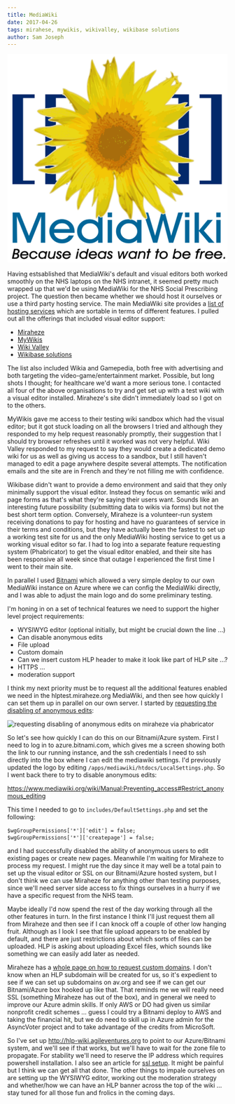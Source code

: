 ```yaml
---
title: MediaWiki
date: 2017-04-26
tags: mirahese, mywikis, wikivalley, wikibase solutions
author: Sam Joseph
---
```


![mediawiki](/images/MediaWiki.svg)

Having estsablished that MediaWiki's default and visual editors both worked smoothly on the NHS laptops on the NHS intranet, it seemed pretty much wrapped up that we'd be using MediaWiki for the NHS Social Prescribing project.  The question then became whether we should host it ourselves or use a third party hosting service.  The main MediaWiki site provides a [list of hosting services](https://www.mediawiki.org/wiki/Hosting_services) which are sortable in terms of different features.  I pulled out all the offerings that included visual editor support:

* [Miraheze](http://meta.miraheze.org/)
* [MyWikis](http://www.mywikis.com/)
* [Wiki Valley](https://wiki-valley.com/)
* [Wikibase solutions](https://www.wikibase.nl/Diensten/Managed_hosting)

The list also included Wikia and Gamepedia, both free with advertising and both targeting the video-game/entertainment market.  Possible, but long shots I thought; for healthcare we'd want a more serious tone.  I contacted all four of the above organisations to try and get set up with a test wiki with a visual editor installed.  Miraheze's site didn't immediately load so I got on to the others.

MyWikis gave me access to their testing wiki sandbox which had the visual editor; but it got stuck loading on all the browsers I tried and although they responded to my help request reasonably promptly, their suggestion that I should try browser refreshes until it worked was not very helpful.  Wiki Valley responded to my request to say they would create a dedicated demo wiki for us as well as giving us access to a sandbox, but I still haven't managed to edit a page anywhere despite several attempts.  The notification emails and the site are in French and they're not filling me with confidence.

Wikibase didn't want to provide a demo environment and said that they only minimally support the visual editor. Instead they focus on semantic wiki and page forms as that's what they're saying their users want.  Sounds like an interesting future possibility (submitting data to wikis via forms) but not the best short term option.  Conversely, Miraheze is a volunteer-run system receiving donations to pay for hosting and have no guarantees of service in their terms and conditions, but they have actually been the fastest to set up a working test site for us and the only MediaWiki hosting service to get us a working visual editor so far.  I had to log into a separate feature requesting system (Phabricator) to get the visual editor enabled, and their site has been responsive all week since that outage I experienced the first time I went to their main site.

In parallel I used [Bitnami](https://bitnami.com/stack/mediawiki) which allowed a very simple deploy to our own MediaWiki instance on Azure where we can config the MediaWiki directly, and I was able to adjust the main logo and do some preliminary testing.

I'm honing in on a set of technical features we need to support the higher level project requirements:

* WYSIWYG editor (optional initially, but might be crucial down the line ...)
* Can disable anonymous edits
* File upload
* Custom domain
* Can we insert custom HLP header to make it look like part of HLP site ...?
* HTTPS ...
* moderation support

I think my next priority must be to request all the additional features enabled we need in the hlptest.miraheze.org MediaWiki, and then see how quickly I can set them up in parallel on our own server.  I started by [requesting the disabling of anonymous edits](https://phabricator.miraheze.org/T1720):

![requesting disabling of anonymous edits on miraheze via phabricator](https://www.dropbox.com/s/ecfs2s49des8xmj/Screenshot%202017-04-26%2009.46.45.png?dl=1)

So let's see how quickly I can do this on our Bitnami/Azure system.  First I need to log in to azure.bitnami.com, which gives me a screen showing both the link to our running instance, and the ssh credentials I need to ssh directly into the box where I can edit the mediawiki settings.  I'd previously updated the logo by editing `/apps/mediawiki/htdocs/LocalSettings.php`.  So I went back there to try to disable anonymous edits:

https://www.mediawiki.org/wiki/Manual:Preventing_access#Restrict_anonymous_editing

This time I needed to go to `includes/DefaultSettings.php` and set the following:

```
$wgGroupPermissions['*']['edit'] = false;
$wgGroupPermissions['*']['createpage'] = false;
```

and I had successfully disabled the ability of anonymous users to edit existing pages or create new pages.  Meanwhile I'm waiting for Miraheze to process my request.  I might rue the day since it may well be a total pain to set up the visual editor or SSL on our Bitnami/Azure hosted system, but I don't think we can use Miraheze for anything other than testing purposes, since we'll need server side access to fix things ourselves in a hurry if we have a specific request from the NHS team.

Maybe ideally I'd now spend the rest of the day working through all the other features in turn.  In the first instance I think I'll just request them all from Miraheze and then see if I can knock off a couple of other low hanging fruit.  Although as I look I see that file upload appears to be enabled by default, and there are just restrictions about which sorts of files can be uploaded.  HLP is asking about uploading Excel files, which sounds like something we can easily add later as needed.

Miraheze has a [whole page on how to request custom domains](https://meta.miraheze.org/wiki/Custom_domains).  I don't know when an HLP subdomain will be created for us, so it's expedient to see if we can set up subdomains on av.org and see if we can get our Bitnami/Azure box hooked up like that.  That reminds me we will really need SSL (something Miraheze has out of the box), and in general we need to improve our Azure admin skills.  If only AWS or DO had given us similar nonprofit credit schemes ... guess I could try a Bitnami deploy to AWS and taking the financial hit, but we do need to skill up in Azure admin for the AsyncVoter project and to take advantage of the credits from MicroSoft.

So I've set up http://hlp-wiki.agileventures.org to point to our Azure/Bitnami system, and we'll see if that works, but we'll have to wait for the zone file to propagate.  For stability we'll need to reserve the IP address which requires powershell installation.  I also see an article for [ssl setup](https://docs.microsoft.com/en-us/azure/cloud-services/cloud-services-configure-ssl-certificate).  It might be painful but I think we can get all that done.  The other things to impale ourselves on are setting up the WYSIWYG editor, working out the moderation strategy and whether/how we can have an HLP banner across the top of the wiki ... stay tuned for all those fun and frolics in the coming days.
